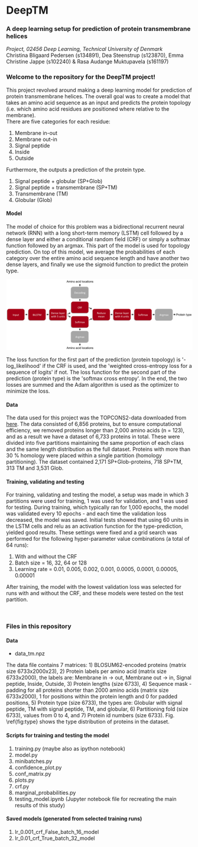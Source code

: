 # DeepTM
### A deep learning setup for prediction of protein transmembrane helices

*Project, 02456 Deep Learning, Technical University of Denmark*<br>
Christina Bligaard Pedersen (s134891), Dea Steenstrup (s123870), Emma Christine Jappe (s102240) & Rasa Audange Muktupavela (s161197)

### Welcome to the repository for the DeepTM project!
This project revolved around making a deep learning model for prediction of protein transmembrane helices. The overall goal was to create a model that takes an amino acid sequence as an input and predicts the protein topology (i.e. which amino acid residues are positioned where relative to the membrane).<br>
There are five categories for each residue:<br> 
1. Membrane in-out
1. Membrane out-in
1. Signal peptide
1. Inside
1. Outside

Furthermore, the outputs a prediction of the protein type.<br>
1. Signal peptide + globular (SP+Glob)
1. Signal peptide + transmembrane (SP+TM)
1. Transmembrane (TM)
1. Globular (Glob)

#### Model
The model of choice for this problem was a bidirectional recurrent neural network (RNN) with a long short-term memory (LSTM) cell followed by a dense layer and either a conditional random field (CRF) or simply a softmax function followed by an argmax. This part of the model is used for topology prediction.
On top of this model, we average the probabilities of each category over the entire amino acid sequence length and have another two dense layers, and finally we use the sigmoid function to predict the protein type.

![Model setup](images/model.png?raw=true "Model setup: Red boxes represent the layers of the neural network, while the grey boxes represent functions used to derive the actual predictions.")

The loss function for the first part of the prediction (protein topology) is '-log_likelihood' if the CRF is used, and the 'weighted cross-entropy loss for a sequence of logits' if not. The loss function for the second part of the prediction (protein type) is the 'softmax cross entropy'. In the end, the two losses are summed and the Adam algorithm is used as the optimizer to minimize the loss. 

#### Data
The data used for this project was the TOPCONS2-data downloaded from [here](http://topcons.net/pred/download/). The data consisted of 6,856 proteins, but to ensure computational efficiency, we removed proteins longer than 2,000 amino acids (n = 123), and as a result we have a dataset of 6,733 proteins in total. These were divided into five partitions maintaining the same proportion of each class and the same length distribution as the full dataset. Proteins with more than 30 % homology were placed within a single partition (homology partitioning). The dataset contained 2,171 SP+Glob-proteins, 718 SP+TM, 313 TM and 3,531 Glob.

#### Training, validating and testing
For training, validating and testing the model, a setup was made in which 3 partitions were used for training, 1 was used for validation, and 1 was used for testing. During training, which typically ran for 1,000 epochs, the model was validated every 10 epochs - and each time the validation loss decreased, the model was saved. 
Initial tests showed that using 60 units in the LSTM cells and relu as an activation function for the type-prediction, yielded good results. These settings were fixed and a grid search was performed for the following hyper-parameter value combinations (a total of 64 runs):<br>
1. With and without the CRF
1. Batch size = 16, 32, 64 or 128
1. Learning rate = 0.01, 0.005, 0.002, 0.001, 0.0005, 0.0001, 0.00005, 0.00001

After training, the model with the lowest validation loss was selected for runs with and without the CRF, and these models were tested on the test partition. 

<br>

### Files in this repository
#### Data
* data_tm.npz

The data file contains 7 matrices: 1) BLOSUM62-encoded proteins (matrix size 6733x2000x23), 2) Protein labels per amino acid (matrix size 6733x2000), the labels are: Membrane in $\rightarrow$ out, Membrane out $\rightarrow$ in, Signal peptide, Inside, Outside, 3) Protein lengths (size 6733), 4) Sequence mask - padding for all proteins shorter than 2000 amino acids (matrix size 6733x2000), 1 for positions within the protein length and 0 for padded positions, 5) Protein type (size 6733), the types are: Globular with signal peptide, TM with signal peptide, TM, and globular, 6) Partitioning fold (size 6733), values from 0 to 4, and 7) Protein id numbers (size 6733). Fig. \ref{fig:type} shows the type distribution of proteins in the dataset.


#### Scripts for training and testing the model
1. training.py (maybe also as ipython notebook)
1. model.py
1. minibatches.py
1. confidence_plot.py
1. conf_matrix.py
1. plots.py
1. crf.py
1. marginal_probabilities.py
1. testing_model.ipynb (Jupyter notebook file for recreating the main results of this study)

#### Saved models (generated from selected training runs)
1. lr_0.001_crf_False_batch_16_model
1. lr_0.01_crf_True_batch_32_model
